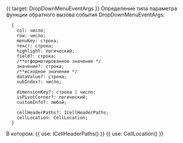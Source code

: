 {{ target: DropDownMenuEventArgs }}
Определение типа параметра функции обратного вызова события DropDownMenuEventArgs:

```
  {
    col: число;
    row: число;
    menuKey: строка;
    текст: строка;
    highlight: логический;
    field?: строка;
    /**отформатированное значение */
    значение?: строка;
    /**исходное значение */
    dataValue?: строка;
    subIndex?: число;

    dimensionKey?: строка | число;
    isPivotCorner?: логический;
    customInfo?: любой;

    cellHeaderPaths?: ICellHeaderPaths;
    cellLocation: CellLocation;
  }
```

В котором:
{{ use: ICellHeaderPaths() }}
{{ use: CellLocation() }}
